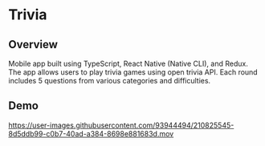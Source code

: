# Trivia

## Overview

Mobile app built using TypeScript, React Native (Native CLI), and Redux. The app allows users to play trivia games using open trivia API. Each round includes 5 questions from various categories and difficulties.

## Demo

https://user-images.githubusercontent.com/93944494/210825545-8d5ddb99-c0b7-40ad-a384-8698e881683d.mov
